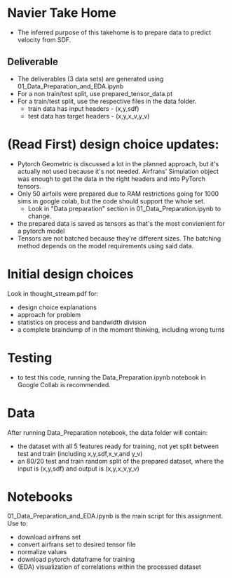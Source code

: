 # Navier Take Home
- The inferred purpose of this takehome is to prepare data to predict velocity from SDF.

## Deliverable
- The deliverables (3 data sets) are generated using 01_Data_Preparation_and_EDA.ipynb
- For a non train/test split, use prepared_tensor_data.pt
- For a train/test split, use the respective files in the data folder. 
    - train data has input headers - (x,y,sdf)
    - test data has target headers - (x,y,x_v,y_v)


# (Read First) design choice updates:
- Pytorch Geometric is discussed a lot in the planned approach, but it's actually not used because it's not needed. Airfrans' Simulation object was enough to get the data in the right headers and into PyTorch tensors.
- Only 50 airfoils were prepared due to RAM restrictions going for 1000 sims in google colab, but the code should support the whole set. 
    - Look in "Data preparation" section in 01_Data_Preparation.ipynb to change.
- the prepared data is saved as tensors as that's the most convienient for a pytorch model
- Tensors are not batched because they're different sizes. The batching method depends on the model requirements using said data.


# Initial design choices
Look in thought_stream.pdf for: 
- design choice explanations
- approach for problem
- statistics on process and bandwidth division
- a complete braindump of in the moment thinking, including wrong turns

# Testing
- to test this code, running the Data_Preparation.ipynb notebook in Google Collab is recommended.

# Data
After running Data_Preparation notebook, the data folder will contain:
- the dataset with all 5 features ready for training, not yet split between test and train (including x,y,sdf,x_v,and y_v)
- an 80/20 test and train random split of the prepared dataset, where the input is (x,y,sdf) and output is (x,y,x_v,y_v)

# Notebooks
01_Data_Preparation_and_EDA.ipynb is the main script for this assignment. Use to:
- download airfrans set
- convert airfrans set to desired tensor file
- normalize values
- download pytorch dataframe for training
- (EDA) visualization of correlations within the processed dataset

